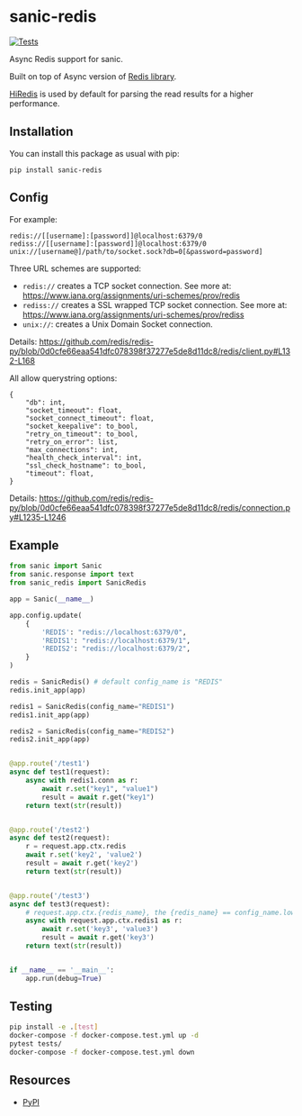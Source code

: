 sanic-redis
==============

[![Tests](https://github.com/strahe/sanic-redis/workflows/Tests/badge.svg)](https://github.com/strahe/sanic-redis/actions)

Async Redis support for sanic.

Built on top of Async version of [Redis library](https://redis-py.readthedocs.io/en/stable/examples/asyncio_examples.html).

[HiRedis](https://github.com/redis/hiredis-py) is used by default for parsing the read results for a higher performance.

Installation
------------

You can install this package as usual with pip:

    pip install sanic-redis

Config
-----------
For example:
```
redis://[[username]:[password]]@localhost:6379/0
rediss://[[username]:[password]]@localhost:6379/0
unix://[username@]/path/to/socket.sock?db=0[&password=password]
```

Three URL schemes are supported:
  - `redis://` creates a TCP socket connection. See more at:
    <https://www.iana.org/assignments/uri-schemes/prov/redis>
  - `rediss://` creates a SSL wrapped TCP socket connection. See more at:
    <https://www.iana.org/assignments/uri-schemes/prov/rediss>
  - ``unix://``: creates a Unix Domain Socket connection.

Details:
https://github.com/redis/redis-py/blob/0d0cfe66eaa541dfc078398f37277e5de8d11dc8/redis/client.py#L132-L168

All allow querystring options:
```
{
    "db": int,
    "socket_timeout": float,
    "socket_connect_timeout": float,
    "socket_keepalive": to_bool,
    "retry_on_timeout": to_bool,
    "retry_on_error": list,
    "max_connections": int,
    "health_check_interval": int,
    "ssl_check_hostname": to_bool,
    "timeout": float,
}
```
Details:
https://github.com/redis/redis-py/blob/0d0cfe66eaa541dfc078398f37277e5de8d11dc8/redis/connection.py#L1235-L1246

Example
------------

```python
from sanic import Sanic
from sanic.response import text
from sanic_redis import SanicRedis

app = Sanic(__name__)

app.config.update(
    {
        'REDIS': "redis://localhost:6379/0",
        'REDIS1': "redis://localhost:6379/1",
        'REDIS2': "redis://localhost:6379/2",
    }
)

redis = SanicRedis() # default config_name is "REDIS"
redis.init_app(app)

redis1 = SanicRedis(config_name="REDIS1")
redis1.init_app(app)

redis2 = SanicRedis(config_name="REDIS2")
redis2.init_app(app)


@app.route('/test1')
async def test1(request):
    async with redis1.conn as r:
        await r.set("key1", "value1")
        result = await r.get("key1")
    return text(str(result))


@app.route('/test2')
async def test2(request):
    r = request.app.ctx.redis
    await r.set('key2', 'value2')
    result = await r.get('key2')
    return text(str(result))


@app.route('/test3')
async def test3(request):
    # request.app.ctx.{redis_name}, the {redis_name} == config_name.lower()
    async with request.app.ctx.redis1 as r:
        await r.set('key3', 'value3')
        result = await r.get('key3')
    return text(str(result))


if __name__ == '__main__':
    app.run(debug=True)

```

Testing
-------

```bash
pip install -e .[test]
docker-compose -f docker-compose.test.yml up -d
pytest tests/
docker-compose -f docker-compose.test.yml down
```

Resources
---------

- [PyPI](https://pypi.python.org/pypi/sanic-redis)
